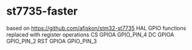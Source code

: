 # st7735-faster
based on https://github.com/afiskon/stm32-st7735 HAL GPIO functions replaced with register operations
CS GPIOA GPIO_PIN_4
DC GPIOA GPIO_PIN_2
RST GPIOA GPIO_PIN_3
